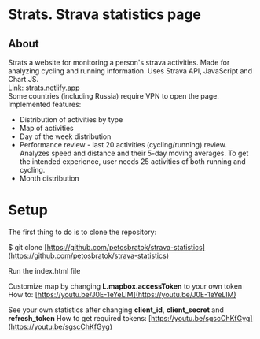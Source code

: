 
# Strats. Strava statistics page


## About
Strats a website for monitoring a person's strava activities. Made for analyzing cycling and running information. Uses Strava API, JavaScript and Chart.JS.<br>
Link: [strats.netlify.app](https://strats.netlify.app) <br>
Some countries (including Russia) require VPN to open the page. <br>
Implemented features:
- Distribution of activities by type
- Map of activities
- Day of the week distribution
- Performance review - last 20 activities (cycling/running) review. Analyzes speed and distance and their 5-day moving averages. To get the intended experience, user needs 25 activities of both running and cycling.
- Month distribution

# Setup

The first thing to do is to clone the repository:

$ git clone [https://github.com/petosbratok/strava-statistics](https://github.com/petosbratok/strava-statistics)

Run the index.html file

Customize map by changing **L.mapbox.accessToken** to your own token
How to: [https://youtu.be/J0E-1eYeLlM](https://youtu.be/J0E-1eYeLlM)

See your own statistics after changing **client_id**, **client_secret** and **refresh_token**
How to get required tokens: [https://youtu.be/sgscChKfGyg](https://youtu.be/sgscChKfGyg)
